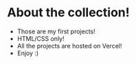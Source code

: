 # About the collection!

- Those are my first projects! 
- HTML/CSS only!
- All the projects are hosted on Vercel! 
- Enjoy :)

